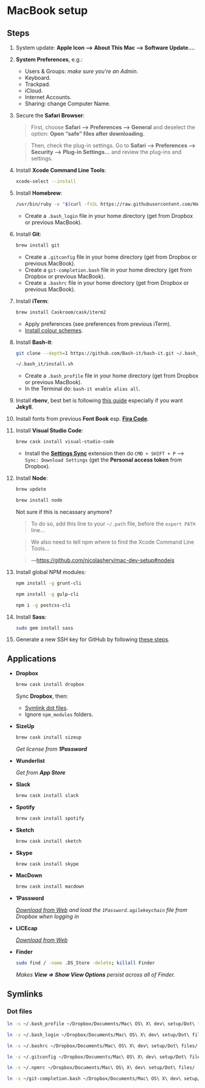 # MacBook setup
## Steps
1. System update: **Apple Icon ⟶ About This Mac ⟶ Software Update…**.
2. **System Preferences**, e.g.:
	- Users & Groups: _make sure you're an Admin_.
	- Keyboard.
	- Trackpad.
	- iCloud.
	- Internet Accounts.
	- Sharing: change Computer Name.
3. Secure the **Safari Browser**:
	> First, choose **Safari ⟶ Preferences ⟶ General** and deselect the option: **Open “safe” files after downloading**.
	
	> Then, check the plug-in settings. Go to **Safari ⟶ Preferences ⟶ Security ⟶ Plug-in Settings…** and review the plug-ins and settings.
4. Install **Xcode Command Line Tools**: 

    ```bash
	xcode-select --install
  	```
5. Install **Homebrew**: 

	```bash
    /usr/bin/ruby -e "$(curl -fsSL https://raw.githubusercontent.com/Homebrew/install/master/install)"
    ```
	
    - Create a `.bash_login` file in your home directory (get from Dropbox or previous MacBook).
6. Install **Git**:

	```bash
    brew install git
    ```
    
    - Create a `.gitconfig` file in your home directory (get from Dropbox or previous MacBook).
    - Create a `git-completion.bash` file in your home directory (get from Dropbox or previous MacBook).
    - Create a `.bashrc` file in your home directory (get from Dropbox or previous MacBook).
7. Install **iTerm**:

	```bash
    brew install Caskroom/cask/iterm2
    ```
    
    - Apply preferences (see preferences from previous iTerm).
    - [Install colour schemes](http://iterm2colorschemes.com/).
8. Install **Bash-it**:

	```bash
    git clone --depth=1 https://github.com/Bash-it/bash-it.git ~/.bash_it
    ```
  
    ```bash
    ~/.bash_it/install.sh
    ```
	- Create a `.bash_profile` file in your home directory (get from Dropbox or previous MacBook).
	- In the Terminal do: `bash-it enable alias all`.
9. Install **rbenv**, best bet is following [this guide](https://gist.github.com/r-brown/a0b50d56cfb3596e0d17) especially if you want **Jekyll**.
10. Install fonts from previous **Font Book** esp. [**Fira Code**](https://github.com/tonsky/FiraCode).
11. Install **Visual Studio Code**:

    ```bash
    brew cask install visual-studio-code
    ```
    - Install the [**Settings Sync**](https://marketplace.visualstudio.com/items?itemName=Shan.code-settings-sync) extension then do `CMD + SHIFT + P` ⟶ `Sync: Download Settings` (get the **Personal access token** from Dropbox).
12. Install **Node**:

	```bash
    brew update
    ```
  
    ```bash
    brew install node
    ```
  
    Not sure if this is necassary anymore?
		
    > To do so, add this line to your `~/.path` file, before the `export PATH` line…
    
    > We also need to tell npm where to find the Xcode Command Line Tools…
    
    > —https://github.com/nicolashery/mac-dev-setup#nodejs
13. Install global NPM modules:

    ```bash
    npm install -g grunt-cli
    ```
  
    ```bash
    npm install -g gulp-cli
    ```
    
    ```bash
    npm i -g postcss-cli
    ```
14. Install **Sass**:

	```bash
    sudo gem install sass
    ```
16. Generate a new SSH key for GitHub by following [these steps](https://help.github.com/articles/generating-a-new-ssh-key-and-adding-it-to-the-ssh-agent/#generating-a-new-ssh-key).

## Applications
- **Dropbox**

    ```bash
    brew cask install dropbox
    ```
    
    Sync **Dropbox**, then:
	- [Symlink dot files](#dot-files).
	- Ignore `npm_modules` folders.
- **SizeUp**

    ```bash
    brew cask install sizeup
    ```

    _Get license from **1Password**_
- **Wunderlist**

    _Get from **App Store**_
- **Slack**

    ```bash
    brew cask install slack
    ```
- **Spotify**

    ```bash
    brew cask install spotify
    ```
- **Sketch**

    ```bash
    brew cask install sketch
    ```
- **Skype**

    ```bash
    brew cask install skype
    ```
- **MacDown**

    ```bash
    brew cask install macdown
    ```
- **1Password**

    _[Download from Web](https://agilebits.com/downloads) and load the `1Password.agilekeychain` file from Dropbox when logging in_
- **LICEcap**

    _[Download from Web](http://www.cockos.com/licecap/)_
    
- **Finder**

    ```bash
    sudo find / -name .DS_Store -delete; killall Finder
    ```
    
    _Makes **View ⇒ Show View Options** persist across all of Finder._

## Symlinks
### Dot files

```bash
ln -s ~/.bash_profile ~/Dropbox/Documents/Mac\ OS\ X\ dev\ setup/Dot\ files/
```

```bash
ln -s ~/.bash_login ~/Dropbox/Documents/Mac\ OS\ X\ dev\ setup/Dot\ files/
```

```bash
ln -s ~/.bashrc ~/Dropbox/Documents/Mac\ OS\ X\ dev\ setup/Dot\ files/
```

```bash
ln -s ~/.gitconfig ~/Dropbox/Documents/Mac\ OS\ X\ dev\ setup/Dot\ files/
```

```bash
ln -s ~/.npmrc ~/Dropbox/Documents/Mac\ OS\ X\ dev\ setup/Dot\ files/
```

```bash
ln -s ~/git-completion.bash ~/Dropbox/Documents/Mac\ OS\ X\ dev\ setup/Dot\ files/
```
